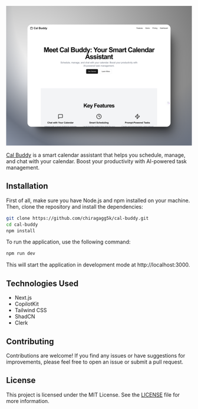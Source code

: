 ![Thumbnail](/assets/thumbnail.png)

[Cal Buddy](https://cal-buddy.vercel.app/) is a smart calendar assistant that helps you schedule, manage, and chat with your calendar. Boost your productivity with AI-powered task management.

## Installation

First of all, make sure you have Node.js and npm installed on your machine. Then, clone the repository and install the dependencies:

```bash
git clone https://github.com/chiragagg5k/cal-buddy.git
cd cal-buddy
npm install
```

To run the application, use the following command:

```bash
npm run dev
```

This will start the application in development mode at http://localhost:3000.

## Technologies Used

- Next.js
- CopilotKit
- Tailwind CSS
- ShadCN
- Clerk

## Contributing

Contributions are welcome! If you find any issues or have suggestions for improvements, please feel free to open an issue or submit a pull request.

## License

This project is licensed under the MIT License. See the [LICENSE](LICENSE) file for more information.